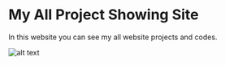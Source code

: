 # My All Project Showing Site

In this website you can see my all website projects and codes.

![alt text](https://i.postimg.cc/66cLynT0/cover.gif)